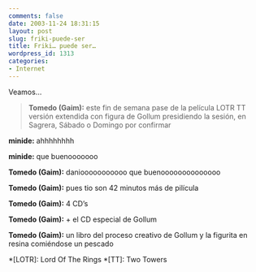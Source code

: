 ```yaml
---
comments: false
date: 2003-11-24 18:31:15
layout: post
slug: friki-puede-ser
title: Friki… puede ser…
wordpress_id: 1313
categories:
- Internet
---
```


Veamos…





> **Tomedo (Gaim):** este fin de semana pase de la película LOTR TT versión extendida con figura de Gollum presidiendo la sesión, en Sagrera, Sábado o Domingo por confirmar  

  

**minide:** ahhhhhhhh  

  

**minide:** que buenooooooo  

  

**Tomedo (Gaim):** daniooooooooooo que buenoooooooooooooo  

  

**Tomedo (Gaim):** pues tio son 42 minutos más de pilícula  

  

**Tomedo (Gaim):** 4 CD’s  

  

**Tomedo (Gaim):** + el CD especial de Gollum  

  

**Tomedo (Gaim):** un libro del proceso creativo de Gollum y la figurita en resina comiéndose un pescado




 
  *[LOTR]: Lord Of The Rings
  *[TT]: Two Towers
